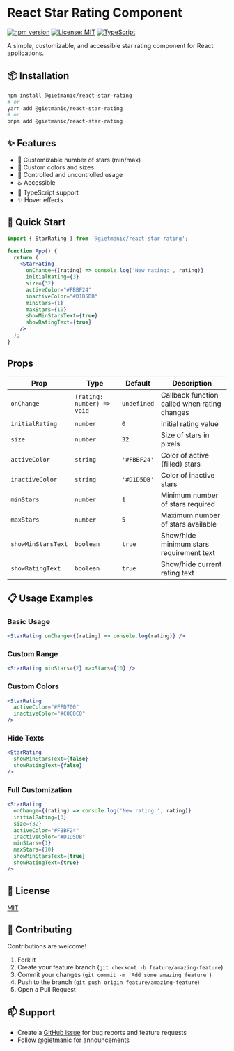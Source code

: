 # React Star Rating Component

[![npm version](https://badge.fury.io/js/@gietmanic%2Freact-star-rating.svg)](https://www.npmjs.com/package/@gietmanic/react-star-rating)
[![License: MIT](https://img.shields.io/badge/License-MIT-yellow.svg)](https://opensource.org/licenses/MIT)
[![TypeScript](https://img.shields.io/badge/TypeScript-Ready-blue.svg)](https://www.typescriptlang.org/)

A simple, customizable, and accessible star rating component for React applications.

## 📦 Installation

```bash
npm install @gietmanic/react-star-rating
# or
yarn add @gietmanic/react-star-rating
# or
pnpm add @gietmanic/react-star-rating 
```

## ✨ Features

- 🌟 Customizable number of stars (min/max)
- 🎨 Custom colors and sizes
- 🔄 Controlled and uncontrolled usage
- ♿ Accessible
- 🎯 TypeScript support
- ✨ Hover effects

## 🚀 Quick Start

```jsx
import { StarRating } from '@gietmanic/react-star-rating';

function App() {
  return (
    <StarRating
      onChange={(rating) => console.log('New rating:', rating)}
      initialRating={3}
      size={32}
      activeColor="#FBBF24"
      inactiveColor="#D1D5DB"
      minStars={1}
      maxStars={10}
      showMinStarsText={true}
      showRatingText={true}
    />
  );
}
```

## Props

| Prop | Type | Default | Description |
|------|------|---------|-------------|
| `onChange` | `(rating: number) => void` | `undefined` | Callback function called when rating changes |
| `initialRating` | `number` | `0` | Initial rating value |
| `size` | `number` | `32` | Size of stars in pixels |
| `activeColor` | `string` | `'#FBBF24'` | Color of active (filled) stars |
| `inactiveColor` | `string` | `'#D1D5DB'` | Color of inactive stars |
| `minStars` | `number` | `1` | Minimum number of stars required |
| `maxStars` | `number` | `5` | Maximum number of stars available |
| `showMinStarsText` | `boolean` | `true` | Show/hide minimum stars requirement text |
| `showRatingText` | `boolean` | `true` | Show/hide current rating text |

## 📋 Usage Examples

### Basic Usage
```jsx
<StarRating onChange={(rating) => console.log(rating)} />
```

### Custom Range
```jsx
<StarRating minStars={2} maxStars={10} />
```

### Custom Colors
```jsx
<StarRating
  activeColor="#FFD700"
  inactiveColor="#C0C0C0"
/>
```

### Hide Texts
```jsx
<StarRating
  showMinStarsText={false}
  showRatingText={false}
/>
```

### Full Customization
```jsx
<StarRating
  onChange={(rating) => console.log('New rating:', rating)}
  initialRating={3}
  size={32}
  activeColor="#FBBF24"
  inactiveColor="#D1D5DB"
  minStars={1}
  maxStars={10}
  showMinStarsText={true}
  showRatingText={true}
/>
```

## 📝 License

[MIT](https://choosealicense.com/licenses/mit/)

## 🤝 Contributing


Contributions are welcome!
1. Fork it
2. Create your feature branch (`git checkout -b feature/amazing-feature`)
3. Commit your changes (`git commit -m 'Add some amazing feature'`)
4. Push to the branch (`git push origin feature/amazing-feature`)
5. Open a Pull Request


## 📫 Support

- Create a [GitHub issue](https://github.com/gietmanic/react-star-rating/issues) for bug reports and feature requests
- Follow [@gietmanic](https://github.com/gietmanic) for announcements